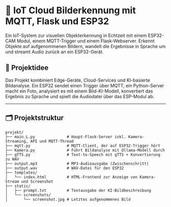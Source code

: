 # 📸 IoT Cloud Bilderkennung mit MQTT, Flask und ESP32

Ein IoT-System zur visuellen Objekterkennung in Echtzeit mit einem ESP32-CAM Modul, einem MQTT-Trigger und einem Flask-Webserver. Erkennt Objekte auf aufgenommenen Bildern, wandelt die Ergebnisse in Sprache um und streamt Audio zurück an ein ESP32-Gerät.

## 🧠 Projektidee

Das Projekt kombiniert Edge-Geräte, Cloud-Services und KI-basierte Bildanalyse. Ein ESP32 sendet einen Trigger über MQTT, ein Python-Server macht ein Foto, analysiert es mit einem Bild-KI-Modell, konvertiert das Ergebnis zu Sprache und spielt die Audiodatei über das ESP-Modul ab.

---

## 🗂️ Projektstruktur

```text
projekt/
├── main_L.py              # Haupt-Flask-Server inkl. Kamera-Streaming, API und MQTT-Thread
├── mqtt.py                # MQTT-Client, der auf ESP32-Trigger hört
├── Kamera.py              # Führt Bildanalyse mit Ollama-Modell durch
├── gTTS.py                # Text-to-Speech mit gTTS + Konvertierung zu WAV
├── output.mp3             # MP3-Audioausgabe (Zwischenschritt)
├── output.wav             # WAV-Datei für den ESP32
├── templates/
│   └── index.html         # HTML-Frontend zur Anzeige von Kamera-Stream und Screenshot
├── static/
│   ├── prompt.txt         # Textausgabe der KI-Bildbeschreibung
│   └── screenshots/
│       └── screenshot.jpg # Letztes aufgenommenes Bild

```

